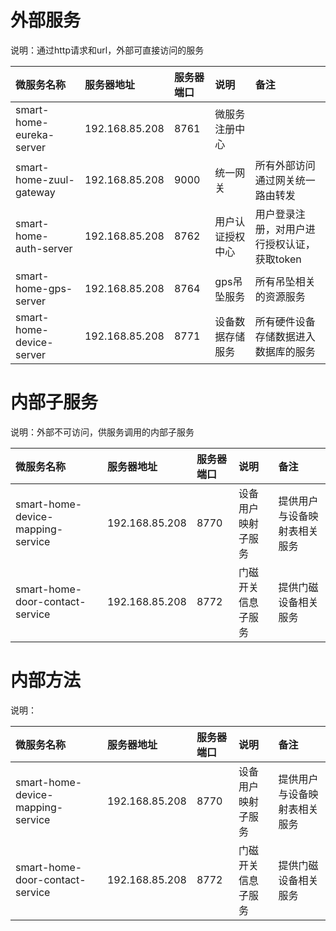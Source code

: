 # 外部服务

说明：通过http请求和url，外部可直接访问的服务

| 微服务名称 | 服务器地址 | 服务器端口 | 说明 | 备注 |
| :--- | :--- | :--- | :--- | :--- |
| smart-home-eureka-server | 192.168.85.208 | 8761 | 微服务注册中心 |  |
| smart-home-zuul-gateway | 192.168.85.208 | 9000 | 统一网关 | 所有外部访问通过网关统一路由转发 |
| smart-home-auth-server | 192.168.85.208 | 8762 | 用户认证授权中心 | 用户登录注册，对用户进行授权认证，获取token |
| smart-home-gps-server | 192.168.85.208 | 8764 | gps吊坠服务 | 所有吊坠相关的资源服务 |
| smart-home-device-server | 192.168.85.208 | 8771 | 设备数据存储服务 | 所有硬件设备存储数据进入数据库的服务 |

# 内部子服务

说明：外部不可访问，供服务调用的内部子服务

| 微服务名称 | 服务器地址 | 服务器端口 | 说明 | 备注 |
| :--- | :--- | :--- | :--- | :--- |
| smart-home-device-mapping-service | 192.168.85.208 | 8770 | 设备用户映射子服务 | 提供用户与设备映射表相关服务 |
| smart-home-door-contact-service | 192.168.85.208 | 8772 | 门磁开关信息子服务 | 提供门磁设备相关服务 |

# 内部方法

说明：

| 微服务名称 | 服务器地址 | 服务器端口 | 说明 | 备注 |
| :--- | :--- | :--- | :--- | :--- |
| smart-home-device-mapping-service | 192.168.85.208 | 8770 | 设备用户映射子服务 | 提供用户与设备映射表相关服务 |
| smart-home-door-contact-service | 192.168.85.208 | 8772 | 门磁开关信息子服务 | 提供门磁设备相关服务 |



